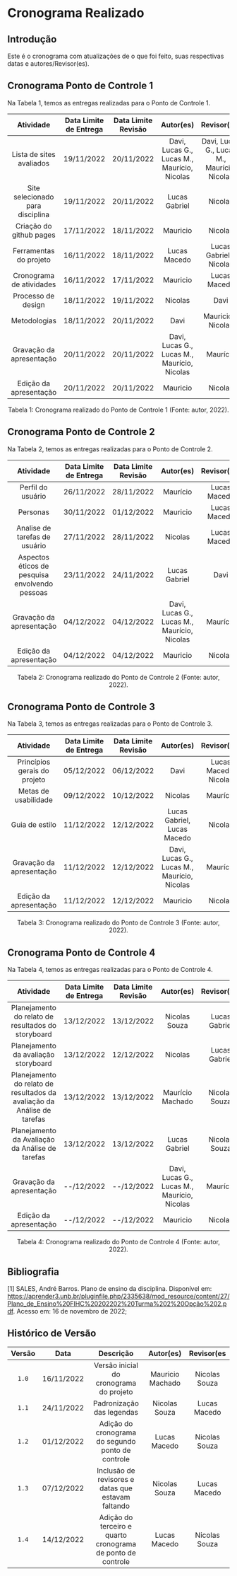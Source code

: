 # Cronograma Realizado

## Introdução

Este é o cronograma com atualizações de o que foi feito, suas respectivas datas e autores/Revisor(es).

## Cronograma Ponto de Controle 1

Na Tabela 1, temos as entregas realizadas para o Ponto de Controle 1.

|            Atividade             | Data Limite de Entrega | Data Limite Revisão |      Autor(es)       |       Revisor(es)       |
| :------------------------------: | :--------------------: | :-----------------: | :------------------: | :---------------------: |
|     Lista de sites avaliados     |       19/11/2022       |     20/11/2022      | Davi, Lucas G., Lucas M., Maurício, Nicolas |  Davi, Lucas G., Lucas M., Maurício, Nicolas   |
| Site selecionado para disciplina |       19/11/2022       |     20/11/2022      |    Lucas Gabriel     |         Nicolas         |
|     Criação do github pages      |       17/11/2022       |     18/11/2022      |       Mauricio       |         Nicolas         |
|      Ferramentas do projeto      |       16/11/2022       |     18/11/2022      |     Lucas Macedo     | Lucas Gabriel e Nicolas |
|     Cronograma de atividades     |       16/11/2022       |     17/11/2022      |       Mauricio       |      Lucas Macedo       |
|        Processo de design        |       18/11/2022       |     19/11/2022      |       Nicolas        |          Davi           |
|           Metodologias           |       18/11/2022       |     20/11/2022      |         Davi         |   Mauricio e Nicolas    |
|     Gravação da apresentação     |       20/11/2022       |     20/11/2022      | Davi, Lucas G., Lucas M., Maurício, Nicolas |            Maurício            |
|      Edição da apresentação      |       20/11/2022       |     20/11/2022      |       Mauricio       |            Nicolas            |

<div style="text-align: center">
<p> Tabela 1: Cronograma realizado do Ponto de Controle 1 (Fonte: autor, 2022).</p>
</div>

## Cronograma Ponto de Controle 2

Na Tabela 2, temos as entregas realizadas para o Ponto de Controle 2.

|                   Atividade                    | Data Limite de Entrega | Data Limite Revisão |      Autor(es)       | Revisor(es)  |
| :--------------------------------------------: | :--------------------: | :-----------------: | :------------------: | :----------: |
|               Perfil do usuário                |       26/11/2022       |     28/11/2022      |       Maurício       | Lucas Macedo |
|                    Personas                    |       30/11/2022       |     01/12/2022      |       Mauricio       | Lucas Macedo |
|         Analise de tarefas de usuário          |       27/11/2022       |     28/11/2022      |       Nicolas        | Lucas Macedo |
| Aspectos éticos de pesquisa envolvendo pessoas |       23/11/2022       |     24/11/2022      |    Lucas Gabriel     |     Davi     |
|            Gravação da apresentação            |       04/12/2022       |     04/12/2022      | Davi, Lucas G., Lucas M., Maurício, Nicolas |      Maurício       |
|             Edição da apresentação             |       04/12/2022       |     04/12/2022      |       Mauricio       |      Nicolas       |

<div style="text-align: center">
<p> Tabela 2: Cronograma realizado do Ponto de Controle 2 (Fonte: autor, 2022).</p>
</div>

## Cronograma Ponto de Controle 3

Na Tabela 3, temos as entregas realizadas para o Ponto de Controle 3.

|                   Atividade                    | Data Limite de Entrega | Data Limite Revisão |      Autor(es)       | Revisor(es)  |
| :--------------------------------------------: | :--------------------: | :-----------------: | :------------------: | :----------: |
|               Princípios gerais do projeto |       05/12/2022       |    06/12/2022      |       Davi       | Lucas Macedo, Nicolas |
|                    Metas de usabilidade                    |       09/12/2022       |     10/12/2022      |       Nicolas       | Maurício |
|         Guia de estilo          |       11/12/2022       |     12/12/2022      |       Lucas Gabriel, Lucas Macedo        | Nicolas |
|            Gravação da apresentação            |       11/12/2022       |     12/12/2022      | Davi, Lucas G., Lucas M., Maurício, Nicolas |      Maurício       |
|             Edição da apresentação             |       11/12/2022       |     12/12/2022      |       Mauricio       |      Nicolas       |

<div style="text-align: center">
<p> Tabela 3: Cronograma realizado do Ponto de Controle 3 (Fonte: autor, 2022).</p>
</div>

## Cronograma Ponto de Controle 4

Na Tabela 4, temos as entregas realizadas para o Ponto de Controle 4.

|                   Atividade                    | Data Limite de Entrega | Data Limite Revisão |      Autor(es)       | Revisor(es)  |
| :--------------------------------------------: | :--------------------: | :-----------------: | :------------------: | :----------: |
|               Planejamento do relato de resultados do storyboard                |       13/12/2022       |     13/12/2022      |       Nicolas Souza       | Lucas Gabriel |
|                    Planejamento da avaliação storyboard                    |       13/12/2022       |     12/12/2022      |       Nicolas       | Lucas Gabriel |
|         Planejamento do relato de resultados da avaliação da Análise de tarefas          |       13/12/2022       |     13/12/2022      |       Maurício Machado       | Nicolas Souza |
| Planejamento da Avaliação da Análise de tarefas |       13/12/2022       |     13/12/2022      |    Lucas Gabriel     |     Nicolas Souza     |
|            Gravação da apresentação            |       --/12/2022       |     --/12/2022      | Davi, Lucas G., Lucas M., Maurício, Nicolas |      Maurício       |
|             Edição da apresentação             |       --/12/2022       |     --/12/2022      |       Mauricio       |      Nicolas       |

<div style="text-align: center">
<p> Tabela 4: Cronograma realizado do Ponto de Controle 4 (Fonte: autor, 2022).</p>
</div>

## Bibliografia

[1] SALES, André Barros. Plano de ensino da disciplina. Disponível em: <https://aprender3.unb.br/pluginfile.php/2335638/mod_resource/content/27/Plano_de_Ensino%20FIHC%20202202%20Turma%202%20Opção%202.pdf>. Acesso em: 16 de novembro de 2022;

## Histórico de Versão

| Versão |    Data    |                     Descrição                     |    Autor(es)     |  Revisor(es   |
| :----: | :--------: | :-----------------------------------------------: | :--------------: | :-----------: |
| `1.0`  | 16/11/2022 |      Versão inicial do cronograma do projeto      | Mauricio Machado | Nicolas Souza |
| `1.1`  | 24/11/2022 |             Padronização das legendas             |  Nicolas Souza   | Lucas Macedo  |
| `1.2`  | 01/12/2022 | Adição do cronograma do segundo ponto de controle |   Lucas Macedo   | Nicolas Souza |
| `1.3`  | 07/12/2022 | Inclusão de revisores e datas que estavam faltando| Nicolas Souza    | Lucas Macedo |
| `1.4`  | 14/12/2022 | Adição do terceiro e quarto cronograma de ponto de controle| Lucas Macedo    | Nicolas Souza |
